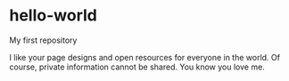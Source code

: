 # hello-world
My first repository

I like your page designs and open resources for everyone in the world.
Of course, private information cannot be shared.
You know you love me.

